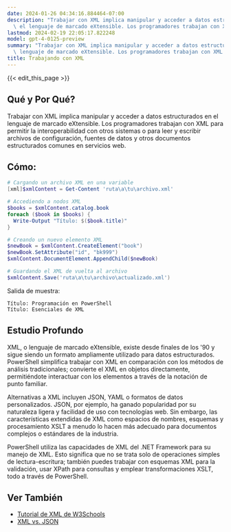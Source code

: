 ```yaml
---
date: 2024-01-26 04:34:16.884464-07:00
description: "Trabajar con XML implica manipular y acceder a datos estructurados en\
  \ el lenguaje de marcado eXtensible. Los programadores trabajan con XML para permitir\u2026"
lastmod: 2024-02-19 22:05:17.822248
model: gpt-4-0125-preview
summary: "Trabajar con XML implica manipular y acceder a datos estructurados en el\
  \ lenguaje de marcado eXtensible. Los programadores trabajan con XML para permitir\u2026"
title: Trabajando con XML
---
```


{{< edit_this_page >}}

## Qué y Por Qué?
Trabajar con XML implica manipular y acceder a datos estructurados en el lenguaje de marcado eXtensible. Los programadores trabajan con XML para permitir la interoperabilidad con otros sistemas o para leer y escribir archivos de configuración, fuentes de datos y otros documentos estructurados comunes en servicios web.

## Cómo:
```PowerShell
# Cargando un archivo XML en una variable
[xml]$xmlContent = Get-Content 'ruta\a\tu\archivo.xml'

# Accediendo a nodos XML
$books = $xmlContent.catalog.book
foreach ($book in $books) {
  Write-Output "Título: $($book.title)"
}

# Creando un nuevo elemento XML
$newBook = $xmlContent.CreateElement("book")
$newBook.SetAttribute("id", "bk999")
$xmlContent.DocumentElement.AppendChild($newBook)

# Guardando el XML de vuelta al archivo
$xmlContent.Save('ruta\a\tu\archivo\actualizado.xml')
```
Salida de muestra:
```
Título: Programación en PowerShell
Título: Esenciales de XML
```

## Estudio Profundo
XML, o lenguaje de marcado eXtensible, existe desde finales de los '90 y sigue siendo un formato ampliamente utilizado para datos estructurados. PowerShell simplifica trabajar con XML en comparación con los métodos de análisis tradicionales; convierte el XML en objetos directamente, permitiéndote interactuar con los elementos a través de la notación de punto familiar.

Alternativas a XML incluyen JSON, YAML o formatos de datos personalizados. JSON, por ejemplo, ha ganado popularidad por su naturaleza ligera y facilidad de uso con tecnologías web. Sin embargo, las características extendidas de XML como espacios de nombres, esquemas y procesamiento XSLT a menudo lo hacen más adecuado para documentos complejos o estándares de la industria.

PowerShell utiliza las capacidades de XML del .NET Framework para su manejo de XML. Esto significa que no se trata solo de operaciones simples de lectura-escritura; también puedes trabajar con esquemas XML para la validación, usar XPath para consultas y emplear transformaciones XSLT, todo a través de PowerShell.

## Ver También
- [Tutorial de XML de W3Schools](https://www.w3schools.com/xml/)
- [XML vs. JSON](https://www.json.org/json-en.html)
